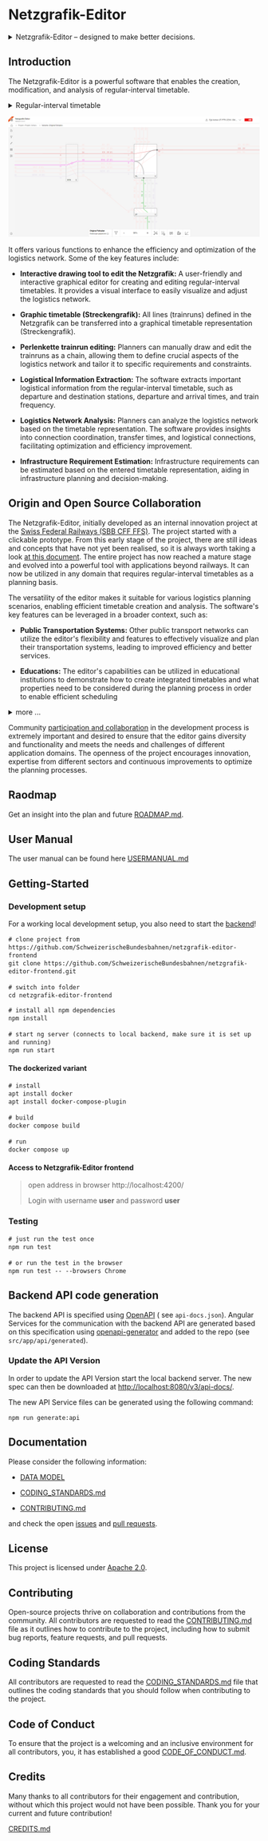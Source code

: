 # Netzgrafik-Editor

<details>
<summary>
Netzgrafik-Editor – designed to make better decisions.
</summary>

<br><br>

The vision is to accelerate the planning and sizing of transport systems by creating an intuitive and powerful platform that uses smart projections and analyses. This will enable timetable variations or service options to be created, compared, and optimized very easily, with maximum support for the human planner during their creative process. The goal is to ensure that decisions can be made based on data-driven insights, to guarantee a smooth mobility for the future that is fast, efficient, and goal-oriented.
<br><br>
>
> **Flexible level of detail** - start with a rough sketch, continuously add more detail.
>
> Applicable across **different industries** - bus, train, plane.
>
> **Scales with your use-case** - from hobbyist timetabling to professional planning.
>
> **Human-centric** - timetable planning is a very complex and creative process. Netzgrafik-Editor
> supports the user by digitalizing the previously paper-driven process, while providing instant
> analysis capabilities.
>
> **Excellent and intuitive UX** - using Netzgrafik-Editor should be as easy and natural as drawing
> on a whiteboard. No training required. Analysis happens in real time.
>

</details>


## Introduction

The Netzgrafik-Editor is a powerful software that enables the creation, modification, and analysis
of regular-interval timetable.

<details>
<summary>
Regular-interval timetable
</summary>

<br>

>
> Regular-interval timetables were first developed in Germany at the beginning of the 20th century
> to coordinate urban traffic in large cities such as Berlin.
>
> The regular schedules aim to increase the attractiveness of public transport because they’re
> easier to memorise for passengers and because the patterns make the planning of resources easier.
>
> Such constant schedules may also improve services during off-peak hours.
>
> The Dutch were in 1970 credited with the first junction system, which then was the basis for the
> Swiss regular-interval timetable in 1982.
>
> [History - The regular-interval timetable](https://houseofswitzerland.org/swissstories/history/nation-railway-enthusiasts-history-swiss-railways)
>
> [clock-faced schedules](https://en.wikipedia.org/wiki/Clock-face_scheduling)
>
>
> [Source](https://www.swissinfo.ch/eng/to-the-second_the-swiss-timetable-is-due-to-meticulous-planning/34102496)
>

</details>


![Netzgrafik-Editor](./documentation/images/Overview_Editor_Screenshot_001.PNG)

It offers various functions to enhance the efficiency and optimization of the logistics network.
Some of the key features include:

- **Interactive drawing tool to edit the Netzgrafik:** A user-friendly and interactive graphical
  editor for creating and editing regular-interval timetables. It provides a
  visual interface to easily visualize and adjust the logistics network.

- **Graphic timetable (Streckengrafik):**
  All lines (trainruns) defined in the Netzgrafik can be transferred into a graphical timetable
  representation (Streckengrafik).

- **Perlenkette trainrun editing:** Planners can manually draw and edit the trainruns as a chain,
  allowing them
  to define crucial aspects of the logistics network and tailor it
  to specific requirements and constraints.

- **Logistical Information Extraction:** The software extracts important logistical information from
  the regular-interval timetable,
  such as departure and destination stations, departure and arrival times, and train frequency.

- **Logistics Network Analysis:** Planners can analyze the logistics network based on the timetable
  representation.
  The software provides insights into connection coordination, transfer times, and logistical
  connections, facilitating optimization and efficiency improvement.

- **Infrastructure Requirement Estimation:** Infrastructure requirements can be estimated based on
  the entered timetable representation,
  aiding in infrastructure planning and decision-making.

## Origin and Open Source Collaboration

The Netzgrafik-Editor, initially developed as an internal innovation project at the
[Swiss Federal Railways (SBB CFF FFS)](https://www.sbb.ch).
The project started with a clickable prototype. From this early stage of the project,
there are still ideas and concepts that have not yet been realised, so it is always worth taking a
look [at this document](https://xd.adobe.com/view/e4664ae0-be8f-40e4-6a55-88aec9eafd8d-9257/).
The entire project has now reached a mature stage and evolved into a powerful tool with applications
beyond railways. It can now be utilized in any domain that requires regular-interval timetables as a
planning basis.

The versatility of the editor makes it suitable for various logistics planning scenarios, enabling
efficient timetable creation and analysis. The software's key features can be leveraged in a broader
context, such as:

- **Public Transportation Systems:** Other public transport networks can utilize the editor's
  flexibility and features to effectively visualize and plan their transportation systems,
  leading to improved efficiency and better services.

- **Educations:** The editor's capabilities can be utilized in educational institutions to demonstrate
  how to create integrated timetables and what properties need to be considered during the planning
  process in order to enable efficient scheduling

<details>
<summary>more ...
</summary>

By extending the scope of its application beyond railways, the Netzgrafik-Editor has the potential
to become a valuable tool in numerous sectors,
providing comprehensive control, optimization, and synchronization of time-based planning.

Due to these diverse applications of the Netzgrafik-Editor and its increasing value in various
areas,
the decision was made to release it as open source software.
This is intended to promote broad use and collaboration at the planning level,
as well as actively support the further development of new ideas from different industries so that
the editor constantly improves and,
in the best case, establishes itself as a standard tool across different public transportation
industries.

</details>

Community [participation and collaboration](CONTRIBUTING.md)
in the development process is extremely important and desired to ensure that the editor gains
diversity
and functionality and meets the needs and challenges of different application domains.
The openness of the project encourages innovation, expertise from different sectors and continuous
improvements to optimize the
planning processes.

## Raodmap 
Get an insight into the plan and future [ROADMAP.md](ROADMAP.md).

## User Manual

The user manual can be found here [USERMANUAL.md](documentation/USERMANUAL.md)

## Getting-Started

### Development setup

For a working local development setup, you also need to start
the [backend](https://github.com/SchweizerischeBundesbahnen/netzgrafik-editor-backend)!

```shell
# clone project from https://github.com/SchweizerischeBundesbahnen/netzgrafik-editor-frontend
git clone https://github.com/SchweizerischeBundesbahnen/netzgrafik-editor-frontend.git

# switch into folder
cd netzgrafik-editor-frontend

```

```shell
# install all npm dependencies
npm install

# start ng server (connects to local backend, make sure it is set up and running)
npm run start
```

#### The dockerized variant

```shell
# install
apt install docker
apt install docker-compose-plugin

# build
docker compose build

# run
docker compose up
```

#### Access to Netzgrafik-Editor frontend

> open address in browser http://localhost:4200/
>
> Login with username **user** and password **user**

### Testing

```
# just run the test once
npm run test

# or run the test in the browser
npm run test -- --browsers Chrome
```

## Backend API code generation

The backend API is specified using [OpenAPI](https://swagger.io/specification/) (
see `api-docs.json`).
Angular Services for the communication with the backend API are generated based on this
specification using [openapi-generator](https://github.com/openapitools/openapi-generator) and added
to the repo (see `src/app/api/generated`).

### Update the API Version

In order to update the API Version start the local backend server.
The new spec can then be downloaded at <http://localhost:8080/v3/api-docs/>.

The new API Service files can be generated using the following command:

```shell
npm run generate:api
```

## Documentation

Please consider the following information:

- [DATA MODEL](./documentation/DATA_MODEL.md)

- [CODING_STANDARDS.md](CODING_STANDARDS.md)
- [CONTRIBUTING.md](CONTRIBUTING.md)

and check the
open [issues](https://github.com/SchweizerischeBundesbahnen/netzgrafik-editor-frontend/issues)
and [pull requests](https://github.com/SchweizerischeBundesbahnen/netzgrafik-editor-frontend/pulls).

## License

This project is licensed under [Apache 2.0](LICENSE).

## Contributing

Open-source projects thrive on collaboration and contributions from the community. All
contributors are requested to read the [CONTRIBUTING.md](CONTRIBUTING.md) file as it outlines how to
contribute to the project, including how to submit bug reports, feature requests, and pull requests.


## Coding Standards

All contributors are requested to read the [CODING_STANDARDS.md](CODING_STANDARDS.md) file that
outlines the coding standards that you should follow when contributing to the project.

## Code of Conduct

To ensure that the project is a welcoming and an inclusive environment for all contributors, you, it
has established a good [CODE_OF_CONDUCT.md](CODE_OF_CONDUCT.md).

## Credits

Many thanks to all contributors for their engagement and contribution, without which this project
would not have been possible. Thank you for your current and future contribution!

[CREDITS.md](CREDITS.md)
